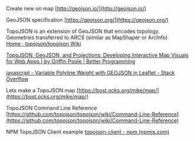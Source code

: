 Create new on map [http://geojson.io/](http://geojson.io/)  
  
GeoJSON specification [https://geojson.org/](https://geojson.org/)  
  
TopoJSON is an extension of GeoJSON that encodes topology.  
Geometries transferred to ARCS (similar as MapShaper or ArcInfo)  
[Home · topojson/topojson Wiki](https://github.com/topojson/topojson/wiki)

[TopoJSON, GeoJSON, and Projections: Developing Interactive Map Visuals for Web Apps | by Griffin Poole | Better Programming](https://betterprogramming.pub/topojson-geojson-and-projections-developing-interactive-map-visuals-for-web-apps-79e2d50abb19)

[javascript - Variable Polyline Weight with GEOJSON in Leaflet - Stack Overflow](https://stackoverflow.com/questions/29801669/variable-polyline-weight-with-geojson-in-leaflet)  
  
  
Lets make a TopoJSON map [https://bost.ocks.org/mike/map/](https://bost.ocks.org/mike/map/)  
  
  
TopoJSON Command Line Reference [https://github.com/topojson/topojson/wiki/Command-Line-Reference](https://github.com/topojson/topojson/wiki/Command-Line-Reference)  
  
NPM TopoJSON Client example [topojson-client - npm (npmjs.com)](https://www.npmjs.com/package/topojson-client)
